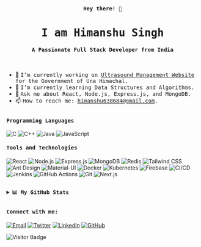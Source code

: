 <p align="center"><samp><b> Hey there! 👋 </b></samp></p>
<p align="center"><h1 align="center"><samp> I am Himanshu Singh </samp></h1></p>
<p align="center"><h4 align="center"><samp> A Passionate Full Stack Developer from India </samp></h4></p>
<br>
<div>

- 🔭 <samp>I’m currently working on [Ultrasound Management Website](https://github.com/Himu25) for the Government of Una Himachal.
- 🌱 <samp>I’m currently learning Data Structures and Algorithms.
- 💬 <samp>Ask me about React, Node.js, Express.js, and MongoDB.
- 📫 <samp>How to reach me: [himanshu638684@gmail.com](mailto:himanshu638684@gmail.com).
<!-- - ⚡ <samp>Fun fact: [Add something fun here] -->
</div>

##

<h4><b><samp>Programming Languages</samp></b></h4>

![C](https://img.shields.io/badge/C-27338e?style=flat-square&logo=c&logoColor=white)
![C++](https://img.shields.io/badge/C++-00599C?style=flat-square&logo=cplusplus&logoColor=white)
![Java](https://img.shields.io/badge/Java-ea2d2f?style=flat-square&logo=java&logoColor=ffffff)
![JavaScript](https://img.shields.io/badge/-JavaScript-%23F7DF1C?style=flat-square&logo=javascript&logoColor=000000&labelColor=%23F7DF1C&color=%23FFCE5A)

<h4><b><samp>Tools and Technologies</samp></b></h4>

![React](https://img.shields.io/badge/React-61DAFB?style=flat-square&logo=react&logoColor=white)
![Node.js](https://img.shields.io/badge/Node.js-339933?style=flat-square&logo=node.js&logoColor=white)
![Express.js](https://img.shields.io/badge/Express.js-000000?style=flat-square&logo=express&logoColor=white)
![MongoDB](https://img.shields.io/badge/MongoDB-47A248?style=flat-square&logo=mongodb&logoColor=white)
![Redis](https://img.shields.io/badge/Redis-DC382D?style=flat-square&logo=redis&logoColor=white)
![Tailwind CSS](https://img.shields.io/badge/Tailwind_CSS-38B2AC?style=flat-square&logo=tailwind-css&logoColor=white)
![Ant Design](https://img.shields.io/badge/Ant_Design-0170FE?style=flat-square&logo=ant-design&logoColor=white)
![Material-UI](https://img.shields.io/badge/Material--UI-0081CB?style=flat-square&logo=material-ui&logoColor=white)
![Docker](https://img.shields.io/badge/Docker-2496ED?style=flat-square&logo=docker&logoColor=white)
![Kubernetes](https://img.shields.io/badge/Kubernetes-326CE5?style=flat-square&logo=kubernetes&logoColor=white)
![Firebase](https://img.shields.io/badge/Firebase-ffcb2c?style=flat-square&logo=firebase&logoColor=white)
![CI/CD](https://img.shields.io/badge/CI/CD-000000?style=flat-square&logo=cirrus-ci&logoColor=white)
![Jenkins](https://img.shields.io/badge/Jenkins-D24939?style=flat-square&logo=jenkins&logoColor=white)
![GitHub Actions](https://img.shields.io/badge/GitHub_Actions-2088FF?style=flat-square&logo=github-actions&logoColor=white)
![Git](https://img.shields.io/badge/Git-F05032?style=flat-square&logo=git&logoColor=white)
![Next.js](https://img.shields.io/badge/Next.js-000000?style=flat-square&logo=next.js&logoColor=white)


##

<details>
  <summary><b><samp>📊 My GitHub Stats</samp></b></summary>
<br>
<p align="center"> <img align="center" src="https://github-readme-stats.vercel.app/api/top-langs/?username=himu25&hide_langs_below=1&&show_icons=true&title_color=08fdd8&icon_color=bb2acf&text_color=ffffff&bg_color=242424"/> <img align="center" src="https://github-readme-stats.vercel.app/api?username=himu25&&show_icons=true&title_color=08fdd8&icon_color=bb2acf&text_color=ffffff&bg_color=242424"/>
 </p>

</details>

##

<h4><b><samp>Connect with me:</samp></b></h4>

[![Email](https://img.shields.io/badge/himanshu638684@gmail.com-0075c8?style=flat-square&logo=gmail&logoColor=white)](mailto:himanshu638684@gmail.com)
[![Twitter](https://img.shields.io/badge/@HimanshuSingh-1DA1F2?style=flat-square&logo=twitter&logoColor=white)](https://twitter.com/yourtwitterhandle)
[![LinkedIn](https://img.shields.io/badge/Himanshu_Singh-0077b5?style=flat-square&logo=linkedin&logoColor=white)](https://www.linkedin.com/in/himanshusingh/)
[![GitHub](https://img.shields.io/badge/Himanshu_Singh-181717?style=flat-square&logo=github&logoColor=white)](https://github.com/Himu25)

![Visitor Badge](https://visitor-badge.glitch.me/badge?page_id=Himu25)
